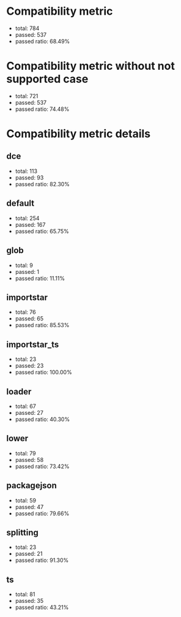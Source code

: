 # Compatibility metric
- total: 784
- passed: 537
- passed ratio: 68.49%
# Compatibility metric without not supported case
- total: 721
- passed: 537
- passed ratio: 74.48%
# Compatibility metric details
## dce
- total: 113
- passed: 93
- passed ratio: 82.30%
## default
- total: 254
- passed: 167
- passed ratio: 65.75%
## glob
- total: 9
- passed: 1
- passed ratio: 11.11%
## importstar
- total: 76
- passed: 65
- passed ratio: 85.53%
## importstar_ts
- total: 23
- passed: 23
- passed ratio: 100.00%
## loader
- total: 67
- passed: 27
- passed ratio: 40.30%
## lower
- total: 79
- passed: 58
- passed ratio: 73.42%
## packagejson
- total: 59
- passed: 47
- passed ratio: 79.66%
## splitting
- total: 23
- passed: 21
- passed ratio: 91.30%
## ts
- total: 81
- passed: 35
- passed ratio: 43.21%
